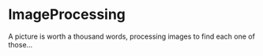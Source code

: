 # ImageProcessing
A picture is worth a thousand words, processing images to find each one of those...
